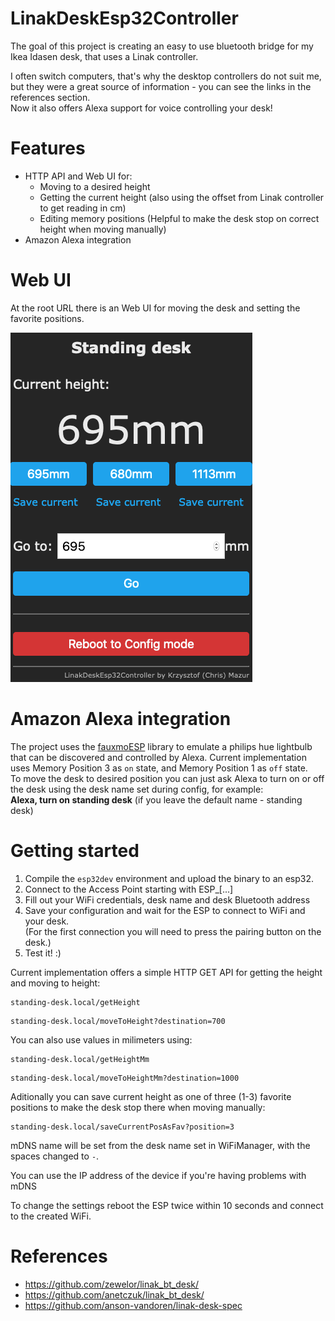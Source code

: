 # LinakDeskEsp32Controller

The goal of this project is creating an easy to use bluetooth bridge for my Ikea Idasen desk, that uses a Linak controller.

I often switch computers, that's why the desktop controllers do not suit me, but they were a great source of information - you can see the links in the references section.  
Now it also offers Alexa support for voice controlling your desk!

# Features
* HTTP API and Web UI for:
   * Moving to a desired height
   * Getting the current height (also using the offset from Linak controller to get reading in cm)
   * Editing memory positions (Helpful to make the desk stop on correct height when moving manually)
* Amazon Alexa integration

# Web UI

At the root URL there is an Web UI for moving the desk and setting the favorite positions.

![Web UI](./webUI.png "Web UI")

# Amazon Alexa integration

The project uses the [fauxmoESP](https://github.com/vintlabs/fauxmoESP) library to emulate a philips hue lightbulb that can be discovered and controlled by Alexa.
Current implementation uses Memory Position 3 as `on` state, and Memory Position 1 as `off` state.  
To move the desk to desired position you can just ask Alexa to turn on or off the desk using the desk name set during config, for example:  
**Alexa, turn on standing desk** (if you leave the default name - standing desk)


# Getting started
1. Compile the `esp32dev` environment and upload the binary to an esp32.
2. Connect to the Access Point starting with ESP_[...]
3. Fill out your WiFi credentials, desk name and desk Bluetooth address
4. Save your configuration and wait for the ESP to connect to WiFi and your desk.  
   (For the first connection you will need to press the pairing button on the desk.)
5. Test it! :)

Current implementation offers a simple HTTP GET API for getting the height and moving to height:
```
standing-desk.local/getHeight
```

```
standing-desk.local/moveToHeight?destination=700
```  
You can also use values in milimeters using:
```
standing-desk.local/getHeightMm
```

```
standing-desk.local/moveToHeightMm?destination=1000
```
Aditionally you can save current height as one of three (1-3) favorite positions to make the desk stop there when moving manually:
```
standing-desk.local/saveCurrentPosAsFav?position=3
``` 

mDNS name will be set from the desk name set in WiFiManager, with the spaces changed to `-`.

You can use the IP address of the device if you're having problems with mDNS

To change the settings reboot the ESP twice within 10 seconds and connect to the created WiFi.

# References
* https://github.com/zewelor/linak_bt_desk/
* https://github.com/anetczuk/linak_bt_desk/
* https://github.com/anson-vandoren/linak-desk-spec